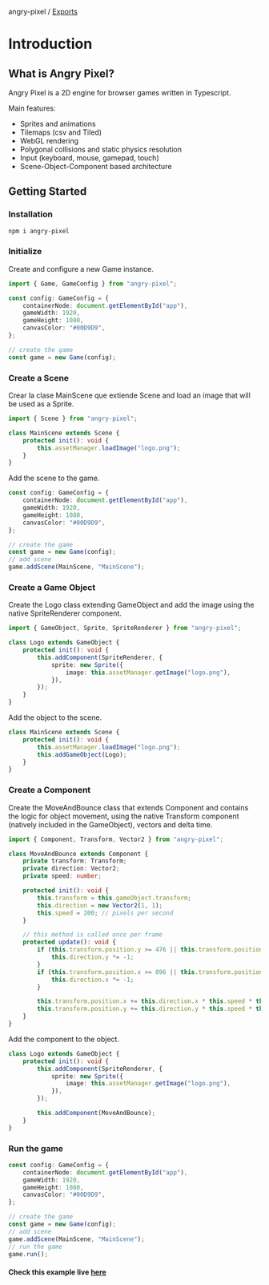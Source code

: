angry-pixel / [Exports](modules.md)

# Introduction

## What is Angry Pixel?

Angry Pixel is a 2D engine for browser games written in Typescript.

Main features:

-   Sprites and animations
-   Tilemaps (csv and Tiled)
-   WebGL rendering
-   Polygonal collisions and static physics resolution
-   Input (keyboard, mouse, gamepad, touch)
-   Scene-Object-Component based architecture

## Getting Started

### Installation

```bash
npm i angry-pixel
```

### Initialize

Create and configure a new Game instance.

```typescript
import { Game, GameConfig } from "angry-pixel";

const config: GameConfig = {
    containerNode: document.getElementById("app"),
    gameWidth: 1920,
    gameHeight: 1080,
    canvasColor: "#00D9D9",
};

// create the game
const game = new Game(config);
```

### Create a Scene

Crear la clase MainScene que extiende Scene and load an image that will be used as a Sprite.

```typescript
import { Scene } from "angry-pixel";

class MainScene extends Scene {
    protected init(): void {
        this.assetManager.loadImage("logo.png");
    }
}
```

Add the scene to the game.

```typescript
const config: GameConfig = {
    containerNode: document.getElementById("app"),
    gameWidth: 1920,
    gameHeight: 1080,
    canvasColor: "#00D9D9",
};

// create the game
const game = new Game(config);
// add scene
game.addScene(MainScene, "MainScene");
```

### Create a Game Object

Create the Logo class extending GameObject and add the image using the native SpriteRenderer component.

```typescript
import { GameObject, Sprite, SpriteRenderer } from "angry-pixel";

class Logo extends GameObject {
    protected init(): void {
        this.addComponent(SpriteRenderer, {
            sprite: new Sprite({
                image: this.assetManager.getImage("logo.png"),
            }),
        });
    }
}
```

Add the object to the scene.

```typescript
class MainScene extends Scene {
    protected init(): void {
        this.assetManager.loadImage("logo.png");
        this.addGameObject(Logo);
    }
}
```

### Create a Component

Create the MoveAndBounce class that extends Component and contains the logic for object movement, using the native Transform component (natively included in the GameObject), vectors and delta time.

```typescript
import { Component, Transform, Vector2 } from "angry-pixel";

class MoveAndBounce extends Component {
    private transform: Transform;
    private direction: Vector2;
    private speed: number;

    protected init(): void {
        this.transform = this.gameObject.transform;
        this.direction = new Vector2(1, 1);
        this.speed = 200; // pixels per second
    }

    // this method is called once per frame
    protected update(): void {
        if (this.transform.position.y >= 476 || this.transform.position.y <= -476) {
            this.direction.y *= -1;
        }
        if (this.transform.position.x >= 896 || this.transform.position.x <= -896) {
            this.direction.x *= -1;
        }

        this.transform.position.x += this.direction.x * this.speed * this.timeManager.deltaTime;
        this.transform.position.y += this.direction.y * this.speed * this.timeManager.deltaTime;
    }
}
```

Add the component to the object.

```typescript
class Logo extends GameObject {
    protected init(): void {
        this.addComponent(SpriteRenderer, {
            sprite: new Sprite({
                image: this.assetManager.getImage("logo.png"),
            }),
        });

        this.addComponent(MoveAndBounce);
    }
}
```

### Run the game

```typescript
const config: GameConfig = {
    containerNode: document.getElementById("app"),
    gameWidth: 1920,
    gameHeight: 1080,
    canvasColor: "#00D9D9",
};

// create the game
const game = new Game(config);
// add scene
game.addScene(MainScene, "MainScene");
// run the game
game.run();
```

#### Check this example live [here](https://angrypixel.gg/angry-pixel-logo-bounce)
